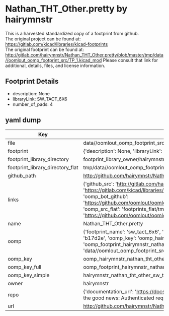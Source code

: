 # Nathan_THT_Other.pretty by hairymnstr  
This is a harvested standardized copy of a footprint from github.  
The original project can be found at:  
https://gitlab.com/kicad/libraries/kicad-footprints  
The original footprint can be found at:
http://gitlab.com/hairymnstr/Nathan_THT_Other.pretty/blob/master/tmp/data//oomlout_oomp_footprint_src/TP_1.kicad_mod
Please consult that link for additional, details, files, and license information.  
## Footprint Details
* description: None  
* libraryLink: SW_TACT_6X6  
* number_of_pads: 4  
## yaml dump  
| Key | Value |  
| --- | --- |  
| file | data//oomlout_oomp_footprint_src/Nathan_THT_Other.pretty/SW_TACT_6X6.kicad_mod |  
| footprint | {'description': None, 'libraryLink': 'SW_TACT_6X6', 'number_of_pads': 4} |  
| footprint_library_directory | footprint_library_owner/hairymnstr_Nathan_THT_Other.pretty |  
| footprint_library_directory_flat | tmp/data//oomlout_oomp_footprint_src/footprints_flat/hairymnstr_nathan_tht_other_sw_tact_6x6/working |  
| github_path | http://github.com/hairymnstr/Nathan_THT_Other.pretty/blob/master/tmp/data//oomlout_oomp_footprint_src/SW_TACT_6X6.kicad_mod |  
| links | {'github_src': 'http://gitlab.com/hairymnstr/Nathan_THT_Other.pretty/blob/master/tmp/data//oomlout_oomp_footprint_src/TP_1.kicad_mod', 'github_src_repo': 'https://gitlab.com/kicad/libraries/kicad-footprints', 'oomp_bot': 'tmp/data//oomlout_oomp_footprint_src/footprints/hairymnstr_nathan_tht_other_sw_tact_6x6/working', 'oomp_bot_github': 'https://github.com/oomlout/oomlout_oomp_footprint_bot/tree/main/tmp/data//oomlout_oomp_footprint_src/footprints/hairymnstr_nathan_tht_other_sw_tact_6x6/working', 'oomp_src_flat': 'footprints_flat/tmp/data//oomlout_oomp_footprint_src/footprints_flat/hairymnstr_nathan_tht_other_sw_tact_6x6/working', 'oomp_src_flat_github': 'https://github.com/oomlout/oomlout_oomp_footprint_src/tree/main/tmp/data//oomlout_oomp_footprint_src/footprints_flat/hairymnstr_nathan_tht_other_sw_tact_6x6/working'} |  
| name | Nathan_THT_Other.pretty |  
| oomp | {'footprint_name': 'sw_tact_6x6', 'library_name': 'nathan_tht_other', 'md5': 'b17d2e38b7557935c2032df449abb87b', 'md5_10': 'b17d2e38b7', 'md5_5': 'b17d2', 'md5_6': 'b17d2e', 'oomp_key': 'oomp_hairymnstr_nathan_tht_other_sw_tact_6x6', 'oomp_key_extra': 'oomp_footprint_hairymnstr_nathan_tht_other_sw_tact_6x6', 'oomp_key_full': 'oomp_footprint_hairymnstr_nathan_tht_other_sw_tact_6x6_b17d2e', 'oomp_key_simple': 'hairymnstr_nathan_tht_other_sw_tact_6x6', 'original_filename': 'data//oomlout_oomp_footprint_src/Nathan_THT_Other.pretty/SW_TACT_6X6.kicad_mod', 'owner_name': 'hairymnstr'} |  
| oomp_key | oomp_hairymnstr_nathan_tht_other_sw_tact_6x6 |  
| oomp_key_full | oomp_footprint_hairymnstr_nathan_tht_other_sw_tact_6x6 |  
| oomp_key_simple | hairymnstr_nathan_tht_other_sw_tact_6x6 |  
| owner | hairymnstr |  
| repo | {'documentation_url': 'https://docs.github.com/rest/overview/resources-in-the-rest-api#rate-limiting', 'message': "API rate limit exceeded for 84.66.142.224. (But here's the good news: Authenticated requests get a higher rate limit. Check out the documentation for more details.)"} |  
| url | http://github.com/hairymnstr/Nathan_THT_Other.pretty |  

